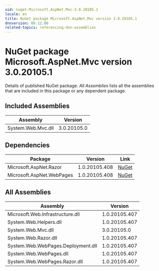 ```yaml
---
uid: nuget-Microsoft.AspNet.Mvc-3.0.20105.1
locale: en
title: NuGet package Microsoft.AspNet.Mvc version 3.0.20105.1
dnnversion: 09.12.00
related-topics: referencing-dnn-assemblies
---
```


# NuGet package Microsoft.AspNet.Mvc version 3.0.20105.1
Details of published NuGet package.
*All Assemblies* lists all the assemblies that are included in this package or any dependent package.

## Included Assemblies

|Assembly|Version|
|---|---|
|System.Web.Mvc.dll|3.0.20105.0|

## Dependencies

|Package|Version|Link|
|---|---|---|
|Microsoft.AspNet.Razor|1.0.20105.408|[NuGet](https://www.nuget.org/packages/Microsoft.AspNet.Razor/1.0.20105.408)|
|Microsoft.AspNet.WebPages|1.0.20105.408|[NuGet](https://www.nuget.org/packages/Microsoft.AspNet.WebPages/1.0.20105.408)|

## All Assemblies

|Assembly|Version|
|---|---|
|Microsoft.Web.Infrastructure.dll|1.0.20105.407|
|System.Web.Helpers.dll|1.0.20105.407|
|System.Web.Mvc.dll|3.0.20105.0|
|System.Web.Razor.dll|1.0.20105.407|
|System.Web.WebPages.Deployment.dll|1.0.20105.407|
|System.Web.WebPages.dll|1.0.20105.407|
|System.Web.WebPages.Razor.dll|1.0.20105.407|

